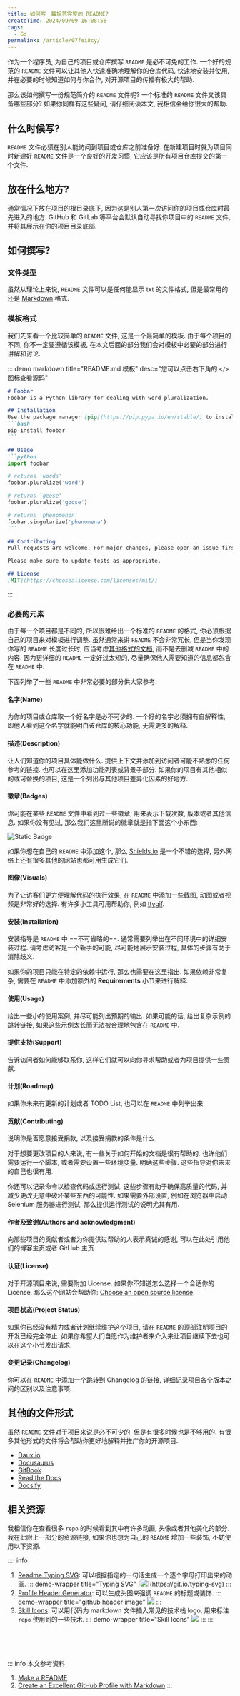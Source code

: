 ```yaml
---
title: 如何写一篇规范完整的 README?
createTime: 2024/09/09 16:08:56
tags:
  - Go
permalink: /article/07fei8cy/
---
```

作为一个程序员, 为自己的项目或仓库撰写 `README` 是必不可免的工作. 一个好的规范的 `README` 文件可以让其他人快速准确地理解你的仓库代码, 快速地安装并使用, 并在必要的时候知道如何与你合作, 对开源项目的传播有极大的帮助.

那么该如何撰写一份规范简介的 `README` 文件呢? 一个标准的 `README` 文件又该具备哪些部分? 如果你同样有这些疑问, 请仔细阅读本文, 我相信会给你很大的帮助.
<!-- more -->

## 什么时候写?
`README` 文件必须在别人能访问到项目或仓库之前准备好. 在新建项目时就为项目同时新建好 `README` 文件是一个良好的开发习惯, 它应该是所有项目仓库提交的第一个文件.

## 放在什么地方?
通常情况下放在项目的根目录底下, 因为这是别人第一次访问你的项目或仓库时最先进入的地方. GitHub 和 GitLab 等平台会默认自动寻找你项目中的 `README` 文件, 并将其展示在你的项目目录底部.

## 如何撰写?

### 文件类型
虽然从理论上来说,  `README` 文件可以是任何能显示 txt 的文件格式, 但是最常用的还是 [Markdown](https://commonmark.org/) 格式.

### 模板格式
我们先来看一个比较简单的 `README` 文件, 这是一个最简单的模板. 由于每个项目的不同, 你不一定要遵循该模板, 在本文后面的部分我们会对模板中必要的部分进行讲解和讨论.

::: demo markdown title="README.md 模板" desc="您可以点击右下角的 `</>` 图标查看源码"
```` md
# Foobar
Foobar is a Python library for dealing with word pluralization.

## Installation
Use the package manager [pip](https://pip.pypa.io/en/stable/) to install foobar.
```bash
pip install foobar
```

## Usage
```python
import foobar

# returns 'words'
foobar.pluralize('word')

# returns 'geese'
foobar.pluralize('goose')

# returns 'phenomenon'
foobar.singularize('phenomena')
```

## Contributing
Pull requests are welcome. For major changes, please open an issue first to discuss what you would like to change.

Please make sure to update tests as appropriate.

## License
[MIT](https://choosealicense.com/licenses/mit/)
````
:::

### 必要的元素
由于每一个项目都是不同的, 所以很难给出一个标准的 `README` 的格式, 你必须根据自己的项目来对模板进行调整. 虽然通常来讲 `README` 不会非常冗长, 但是当你发现你写的 `README` 长度过长时, 应当考虑[其他格式的文档](/article/07fei8cy/#其他的文件形式), 而不是去删减 `README` 中的内容. 因为更详细的 `README` 一定好过太短的, 尽量确保他人需要知道的信息都包含在 `README` 中.

下面列举了一些 `README` 中非常必要的部分供大家参考.

#### 名字(Name)
为你的项目或仓库取一个好名字是必不可少的. 一个好的名字必须拥有自解释性, 即他人看到这个名字就能明白该仓库的核心功能, 无需更多的解释.

#### 描述(Description)
让人们知道你的项目具体能做什么. 提供上下文并添加到访问者可能不熟悉的任何参考的链接. 也可以在这里添加功能列表或背景子部分. 如果你的项目有其他相似的或可替换的项目, 这是一个列出与其他项目差异化因素的好地方.

#### 徽章(Badges)
你可能在某些 `README` 文件中看到过一些徽章, 用来表示下载次数, 版本或者其他信息. 如果你没有见过, 那么我们这里所说的徽章就是指下面这个小东西:

![Static Badge](https://img.shields.io/badge/this_is-a_badge-blue)

如果你想在自己的 `README` 中添加这个, 那么 [Shields.io](https://shields.io/) 是一个不错的选择, 另外网络上还有很多其他的网站也都可用生成它们.

#### 图像(Visuals)
为了让访客们更方便理解代码的执行效果, 在 `README` 中添加一些截图, 动图或者视频是非常好的选择. 有许多小工具可用帮助你, 例如 [ttygif](https://github.com/icholy/ttygif).

#### 安装(Installation)
安装指导是 `README` 中 ==不可省略的==. 通常需要列举出在不同环境中的详细安装过程. 请考虑访客是一个新手的可能, 尽可能地展示安装过程, 具体的步骤有助于消除歧义.

如果你的项目只能在特定的依赖中运行, 那么也需要在这里指出. 如果依赖非常复杂, 需要在 `README` 中添加额外的 **Requirements** 小节来进行解释.

#### 使用(Usage)
给出一些小的使用案例, 并尽可能列出预期的输出. 如果可能的话, 给出复杂示例的跳转链接, 如果这些示例太长而无法被合理地包含在 `README` 中.

#### 提供支持(Support)
告诉访问者如何能够联系你, 这样它们就可以向你寻求帮助或者为项目提供一些贡献.

#### 计划(Roadmap)
如果你未来有更新的计划或者 TODO List, 也可以在 `README` 中列举出来.

#### 贡献(Contributing)

说明你是否愿意接受捐款, 以及接受捐款的条件是什么.

对于想要更改项目的人来说, 有一些关于如何开始的文档是很有帮助的. 也许他们需要运行一个脚本, 或者需要设置一些环境变量. 明确这些步骤. 这些指导对你未来的自己也很有用.

你还可以记录命令以检查代码或运行测试. 这些步骤有助于确保高质量的代码, 并减少更改无意中破坏某些东西的可能性. 如果需要外部设置, 例如在浏览器中启动 Selenium 服务器进行测试, 那么提供运行测试的说明尤其有用.

#### 作者及致谢(Authors and acknowledgment)
向那些项目的贡献者或者为你提供过帮助的人表示真诚的感谢, 可以在此处引用他们的博客主页或者 GitHub 主页.

#### 认证(License)
对于开源项目来说, 需要附加 License. 如果你不知道怎么选择一个合适你的 License, 那么这个网站会帮助你: [Choose an open source license](https://choosealicense.com/).

#### 项目状态(Project Status)
如果你已经没有精力或者计划继续维护这个项目, 请在 `README` 的顶部注明项目的开发已经完全停止. 如果你希望人们自愿作为维护者来介入来让项目继续下去也可以在这个小节发出请求.

#### 变更记录(Changelog)
你可以在 `README` 中添加一个跳转到 Changelog 的链接, 详细记录项目各个版本之间的区别以及注意事项.

## 其他的文件形式
虽然 `README` 文件对于项目来说是必不可少的, 但是有很多时候也是不够用的. 有很多其他形式的文件将会帮助你更好地解释并推广你的开源项目.
- [Daux.io](https://daux.io/)
- [Docusaurus](https://docusaurus.io/)
- [GitBook](https://www.gitbook.com/)
- [Read the Docs](https://about.readthedocs.com/?ref=readthedocs.org)
- [Docsify](https://docsify.js.org/#/)

## 相关资源
我相信你在查看很多 `repo` 的时候看到其中有许多动画, 头像或者其他美化的部分. 我在此附上一部分的资源链接, 如果你也想为自己的 `README` 增加一些装饰, 不妨使用以下资源.

:::: info
1. [Readme Typing SVG](https://readme-typing-svg.demolab.com/demo/): 可以根据指定的一句话生成一个逐个字母打印出来的动画.
      ::: demo-wrapper title="Typing SVG"
      [![](https://readme-typing-svg.demolab.com?font=Fira+Code&pause=1000&width=435&lines=This+is+a+demo+of+Readme+Typing+SVG.)](https://git.io/typing-svg)
      :::
2. [Profile Header Generator](https://leviarista.github.io/github-profile-header-generator/): 可以生成头图来强调 `README` 的标题或装饰.
      ::: demo-wrapper title="github header image"
      ![](/illustration/github-header-image.png)
      :::
3. [Skill Icons](https://github.com/lelouchfr/skill-icons): 可以用代码为 markdown 文件插入常见的技术栈 logo, 用来标注 `repo` 使用到的一些技术.
      ::: demo-wrapper title="Skill Icons"
      [![](https://skillicons.dev/icons?i=js,html,css,wasm)](https://skillicons.dev)
      :::
::::

<br /><br /><br />

::: info 本文参考资料
1. [Make a README](https://www.makeareadme.com/)
2. [Create an Excellent GitHub Profile with Markdown](https://learn.adafruit.com/excellent-github-profile/overview)
:::
